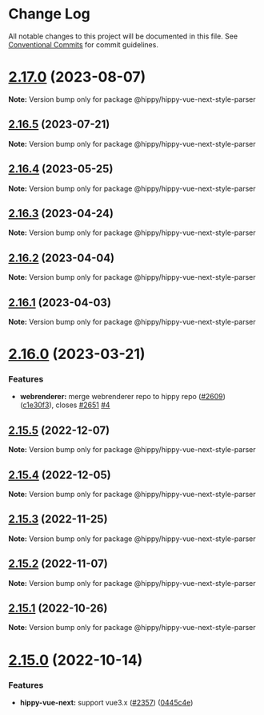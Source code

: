# Change Log

All notable changes to this project will be documented in this file.
See [Conventional Commits](https://conventionalcommits.org) for commit guidelines.

# [2.17.0](https://github.com/Tencent/Hippy/compare/2.16.5...2.17.0) (2023-08-07)

**Note:** Version bump only for package @hippy/hippy-vue-next-style-parser





## [2.16.5](https://github.com/Tencent/Hippy/compare/2.16.4...2.16.5) (2023-07-21)

**Note:** Version bump only for package @hippy/hippy-vue-next-style-parser





## [2.16.4](https://github.com/Tencent/Hippy/compare/2.16.2...2.16.4) (2023-05-25)

**Note:** Version bump only for package @hippy/hippy-vue-next-style-parser





## [2.16.3](https://github.com/Tencent/Hippy/compare/2.16.2...2.16.3) (2023-04-24)

**Note:** Version bump only for package @hippy/hippy-vue-next-style-parser





## [2.16.2](https://github.com/Tencent/Hippy/compare/2.16.1...2.16.2) (2023-04-04)

**Note:** Version bump only for package @hippy/hippy-vue-next-style-parser





## [2.16.1](https://github.com/Tencent/Hippy/compare/2.16.0...2.16.1) (2023-04-03)

**Note:** Version bump only for package @hippy/hippy-vue-next-style-parser





# [2.16.0](https://github.com/Tencent/Hippy/compare/2.15.5...2.16.0) (2023-03-21)


### Features

* **webrenderer:** merge webrenderer repo to hippy repo ([#2609](https://github.com/Tencent/Hippy/issues/2609)) ([c1e30f3](https://github.com/Tencent/Hippy/commit/c1e30f3f75b123b64022f1e4364e45fed56d5d18)), closes [#2651](https://github.com/Tencent/Hippy/issues/2651) [#4](https://github.com/Tencent/Hippy/issues/4)





## [2.15.5](https://github.com/Tencent/Hippy/compare/2.15.4...2.15.5) (2022-12-07)

**Note:** Version bump only for package @hippy/hippy-vue-next-style-parser





## [2.15.4](https://github.com/Tencent/Hippy/compare/2.15.3...2.15.4) (2022-12-05)

**Note:** Version bump only for package @hippy/hippy-vue-next-style-parser





## [2.15.3](https://github.com/Tencent/Hippy/compare/2.15.2...2.15.3) (2022-11-25)

**Note:** Version bump only for package @hippy/hippy-vue-next-style-parser





## [2.15.2](https://github.com/Tencent/Hippy/compare/2.15.1...2.15.2) (2022-11-07)

**Note:** Version bump only for package @hippy/hippy-vue-next-style-parser





## [2.15.1](https://github.com/Tencent/Hippy/compare/2.15.0...2.15.1) (2022-10-26)

**Note:** Version bump only for package @hippy/hippy-vue-next-style-parser





# [2.15.0](https://github.com/Tencent/Hippy/compare/2.14.7...2.15.0) (2022-10-14)


### Features

* **hippy-vue-next:** support vue3.x ([#2357](https://github.com/Tencent/Hippy/issues/2357)) ([0445c4e](https://github.com/Tencent/Hippy/commit/0445c4ec41ea3abcbd45728a62ef75abd21df676))
